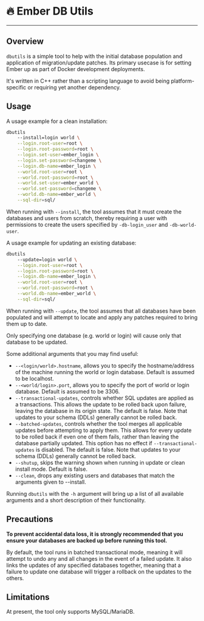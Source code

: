 # 🔥 **Ember DB Utils**
---

## Overview

`dbutils` is a simple tool to help with the initial database population and application of migration/update patches. Its primary usecase is for setting Ember up as part of Docker development deployments.

It's written in C++ rather than a scripting language to avoid being platform-specific or requiring yet another dependency.

## Usage

A usage example for a clean installation:

```bash
dbutils
    --install=login world \
    --login.root-user=root \
    --login.root-password=root \
    --login.set-user=ember_login \
    --login.set-password=changeme \
    --login.db-name=ember_login \
    --world.root-user=root \
    --world.root-password=root \
    --world.set-user=ember_world \
    --world.set-password=changeme \
    --world.db-name=ember_world \
    --sql-dir=sql/
```

When running with `--install`, the tool assumes that it must create the databases and users from scratch, thereby requiring a user with permissions to create the users specified by `-db-login_user` and `-db-world-user`.

A usage example for updating an existing database:

```bash
dbutils
    --update=login world \
    --login.root-user=root \
    --login.root-password=root \
    --login.db-name=ember_login \
    --world.root-user=root \
    --world.root-password=root \
    --world.db-name=ember_world \
    --sql-dir=sql/
```

When running with `--update`, the tool assumes that all databases have been populated and will attempt to locate and apply any patches required to bring them up to date.

Only specifying one database (e.g. world or login) will cause only that database to be updated.

Some additional arguments that you may find useful:

* `--<login/world>.hostname`, allows you to specify the hostname/address of the machine running the world or login database. Default is assumed to be localhost.
* `--<world/login>.port`, allows you to specify the port of world or login database. Default is assumed to be 3306.
* `--transactional-updates`, controls whether SQL updates are applied as a transactions. This allows the update to be rolled back upon failure, leaving the database in its origin state. The default is false. Note that updates to your schema (DDLs) generally cannot be rolled back.
* `--batched-updates`, controls whether the tool merges all applicable updates before attempting to apply them. This allows for every update to be rolled back if even one of them fails, rather than leaving the database partially updated. This option has no effect if `--transactional-updates` is disabled. The default is false. Note that updates to your schema (DDLs) generally cannot be rolled back.
* `--shutup`, skips the warning shown when running in update or clean install mode. Default is false.
* `--clean`, drops any existing users and databases that match the arguments given to --install.

Running `dbutils` with the `-h` argument will bring up a list of all available arguments and a short description of their functionality.

## Precautions

**To prevent accidental data loss, it is strongly recommended that you ensure your databases are backed up before running this tool.**

By default, the tool runs in batched transactional mode, meaning it will attempt to undo any and all changes in the event of a failed update. It also links the updates of any specified databases together, meaning that a failure to update one database will trigger a rollback on the updates to the others.

## Limitations

At present, the tool only supports MySQL/MariaDB.
